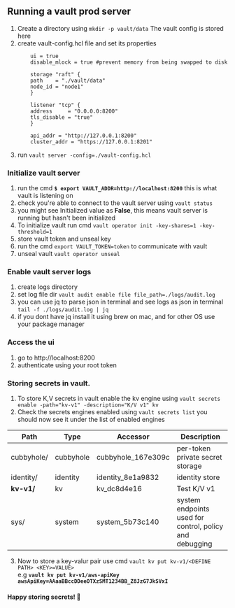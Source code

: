 ## Running a vault prod server
1. Create a directory using `mkdir -p vault/data` The vault config is stored here
2. create vault-config.hcl file and set its properties
    ```  
        ui = true
        disable_mlock = true #prevent memory from being swapped to disk

        storage "raft" {
        path    = "./vault/data"
        node_id = "node1"
        }

        listener "tcp" {
        address     = "0.0.0.0:8200"
        tls_disable = "true"
        }

        api_addr = "http://127.0.0.1:8200"
        cluster_addr = "https://127.0.0.1:8201"
    ```
3. run `vault server -config=./vault-config.hcl`

### Initialize vault server
1. run the cmd <b>`$ export VAULT_ADDR=http://localhost:8200`</b> this is what vault is listening on
2. check you're able to connect to the vault server using `vault status`
3. you might see Initialized value as <b>False</b>, this means vault server is running but hasn't been initialized
4. To initialize vault run cmd `vault operator init -key-shares=1 -key-threshold=1`
5. store vault token and unseal key
6. run the cmd `export VAULT_TOKEN=token` to communicate with vault
7. unseal vault `vault operator unseal`

### Enable vault server logs
1. create logs directory
2. set log file dir `vault audit enable file file_path=./logs/audit.log`
3. you can use jq to parse json in terminal and see logs as json in terminal `tail -f ./logs/audit.log | jq`
4. if you dont have jq install it using brew on mac, and for other OS use your package manager

### Access the ui
1. go to http://localhost:8200
2. authenticate using your root token

### Storing secrets in vault.
1. To store K,V secrets in vault enable the kv engine using `vault secrets enable -path="kv-v1" -description="K/V v1" kv`
2. Check the secrets engines enabled using `vault secrets list` you should now see it under the list of enabled engines

| Path            | Type            | Accessor        |  Description |
| --------------- | --------------- | --------------- |  ------------|
| cubbyhole/      | cubbyhole       | cubbyhole_167e309c | per-token private secret storage
| identity/       | identity        | identity_8e1a9832  | identity store
| <b>kv-v1/</b>      |   kv            | kv_dc8d4e16        |   Test K/V v1
| sys/            | system          | system_5b73c140    | system endpoints used for control, policy and debugging


3. Now to store a key-valur pair use cmd `vault kv put kv-v1/<DEFINE PATH> <KEY>=VALUE>`<br/> e.g 
<b>`vault kv put kv-v1/aws-apiKey awsApiKey=AAaaBBccDDeeOTXzSMT1234BB_Z8JzG7JkSVxI`</b>

#### Happy storing secrets! :rocket:
 
